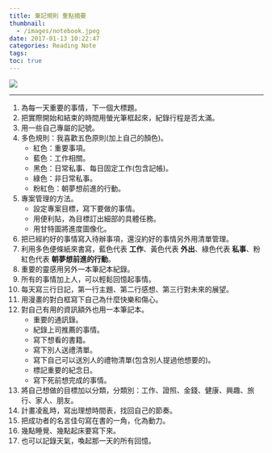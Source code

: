 ```yaml
---
title: 筆記規則 重點摘要
thumbnail:
  - /images/notebook.jpeg
date: 2017-01-13 10:22:47
categories: Reading Note
tags:
toc: true
---
```

<img src="/images/notebook.jpeg">

***

1. 為每一天重要的事情，下一個大標題。
2. 把實際開始和結束的時間用螢光筆框起來，紀錄行程是否太滿。
3. 用一些自己專屬的記號。
4. 多色規則：我喜歡五色原則(加上自己的顏色)。
    - 紅色：重要事項。
    - 藍色：工作相關。
    - 黑色：日常私事、每日固定工作(包含記帳)。
    - 綠色：非日常私事。
    - 粉紅色：朝夢想前進的行動。
5. 專案管理的方法。
    - 設定專案目標，寫下要做的事情。
    - 用便利貼，為目標訂出細部的具體任務。
    - 用甘特圖將進度圖像化。
6. 把已經約好的事情寫入待辦事項，還沒約好的事情另外用清單管理。
7. 利用多色便條紙來書寫，藍色代表 **工作**、黃色代表 **外出**、綠色代表 **私事**、粉紅色代表 **朝夢想前進的行動**。
8. 重要的靈感用另外一本筆記本紀錄。
9. 所有的事情加上人，可以輕鬆回憶起事情。
10. 每天寫三行日記，第一行主題、第二行感想、第三行對未來的展望。
11. 用漫畫的對白框寫下自己為什麼快樂和傷心。
12. 對自己有用的資訊額外也用一本筆記本。
    - 重要的通訊錄。
    - 紀錄上司推薦的事情。
    - 寫下想看的書籍。
    - 寫下別人送禮清單。
    - 寫下自己可以送別人的禮物清單(包含別人提過他想要的)。
    - 標記重要的紀念日。
    - 寫下死前想完成的事情。
13. 將自己想做的目標加以分類，分類別：工作、證照、金錢、健康、興趣、旅行、家人、朋友。
14. 計畫凌亂時，寫出理想時間表，找回自己的節奏。
15. 把成功者的名言佳句寫在書的一角，化為動力。
16. 幾點睡覺、幾點起床要寫下來。
17. 也可以記錄天氣，喚起那一天的所有回憶。
